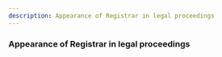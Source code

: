 ```yaml
---
description: Appearance of Registrar in legal proceedings
---
```


### Appearance of Registrar in legal proceedings

